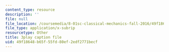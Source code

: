 ```yaml
---
content_type: resource
description: ''
file: null
file_location: /coursemedia/8-01sc-classical-mechanics-fall-2016/49f18648b65f55fd80ef2edf2771becf_Bq0fDYtbfBA.vtt
file_type: application/x-subrip
resourcetype: Other
title: 3play caption file
uid: 49f18648-b65f-55fd-80ef-2edf2771becf
---
```

